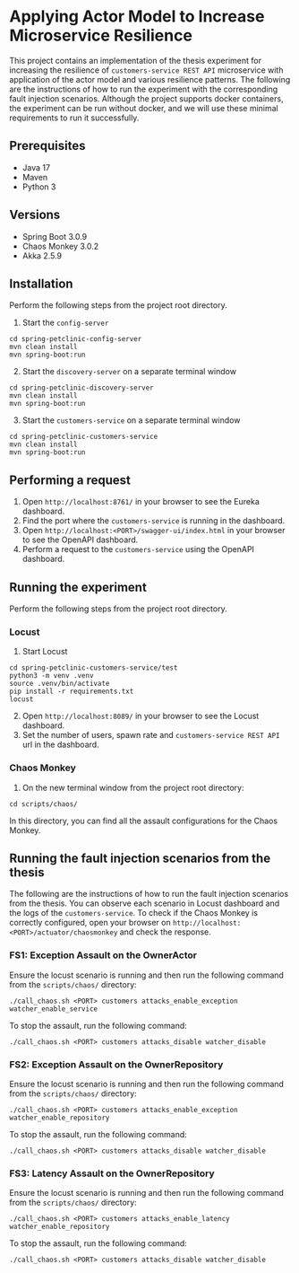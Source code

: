 # Applying Actor Model to Increase Microservice Resilience

This project contains an implementation of the thesis experiment for increasing the resilience of `customers-service REST API` microservice with application of the actor model and various resilience patterns.
The following are the instructions of how to run the experiment with the corresponding fault injection scenarios.
Although the project supports docker containers, the experiment can be run without docker, and we will use these minimal requirements to run it successfully.

## Prerequisites
* Java 17
* Maven
* Python 3

## Versions
* Spring Boot 3.0.9
* Chaos Monkey 3.0.2
* Akka 2.5.9

## Installation
Perform the following steps from the project root directory.

1. Start the `config-server`
```
cd spring-petclinic-config-server
mvn clean install
mvn spring-boot:run
```
2. Start the `discovery-server` on a separate terminal window
```
cd spring-petclinic-discovery-server
mvn clean install
mvn spring-boot:run
```
3. Start the `customers-service` on a separate terminal window
```
cd spring-petclinic-customers-service
mvn clean install
mvn spring-boot:run
```

## Performing a request
1. Open `http://localhost:8761/` in your browser to see the Eureka dashboard.
2. Find the port where the `customers-service` is running in the dashboard.
3. Open `http://localhost:<PORT>/swagger-ui/index.html` in your browser to see the OpenAPI dashboard.
4. Perform a request to the `customers-service` using the OpenAPI dashboard.

## Running the experiment
Perform the following steps from the project root directory.

### Locust
1. Start Locust
```
cd spring-petclinic-customers-service/test
python3 -m venv .venv
source .venv/bin/activate
pip install -r requirements.txt
locust
```
2. Open `http://localhost:8089/` in your browser to see the Locust dashboard.
3. Set the number of users, spawn rate and `customers-service REST API` url in the dashboard.

### Chaos Monkey
1. On the new terminal window from the project root directory:
```
cd scripts/chaos/
```
In this directory, you can find all the assault configurations for the Chaos Monkey.

## Running the fault injection scenarios from the thesis
The following are the instructions of how to run the fault injection scenarios from the thesis.
You can observe each scenario in Locust dashboard and the logs of the `customers-service`.
To check if the Chaos Monkey is correctly configured, open your browser on `http://localhost:<PORT>/actuator/chaosmonkey` and check the response.

### FS1: Exception Assault on the OwnerActor
Ensure the locust scenario is running and then run the following command from the `scripts/chaos/` directory:
```
./call_chaos.sh <PORT> customers attacks_enable_exception watcher_enable_service
```
To stop the assault, run the following command:
```
./call_chaos.sh <PORT> customers attacks_disable watcher_disable
```

### FS2: Exception Assault on the OwnerRepository
Ensure the locust scenario is running and then run the following command from the `scripts/chaos/` directory:
```
./call_chaos.sh <PORT> customers attacks_enable_exception watcher_enable_repository
```
To stop the assault, run the following command:
```
./call_chaos.sh <PORT> customers attacks_disable watcher_disable
```

### FS3: Latency Assault on the OwnerRepository
Ensure the locust scenario is running and then run the following command from the `scripts/chaos/` directory:
```
./call_chaos.sh <PORT> customers attacks_enable_latency watcher_enable_repository
```
To stop the assault, run the following command:
```
./call_chaos.sh <PORT> customers attacks_disable watcher_disable
```

